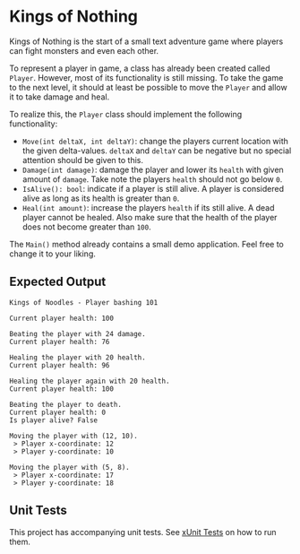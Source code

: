 # Kings of Nothing

Kings of Nothing is the start of a small text adventure game where players can fight monsters and even each other.

To represent a player in game, a class has already been created called `Player`. However, most of its functionality is still missing. To take the game to the next level, it should at least be possible to move the `Player` and allow it to take damage and heal.

To realize this, the `Player` class should implement the following functionality:

* `Move(int deltaX, int deltaY)`: change the players current location with the given delta-values. `deltaX` and `deltaY` can be negative but no special attention should be given to this.
* `Damage(int damage)`: damage the player and lower its `health` with given amount of `damage`. Take note the players `health` should not go below `0`.
* `IsAlive(): bool`: indicate if a player is still alive. A player is considered alive as long as its health is greater than `0`.
* `Heal(int amount)`: increase the players `health` if its still alive. A dead player cannot be healed. Also make sure that the health of the player does not become greater than `100`.

The `Main()` method already contains a small demo application. Feel free to change it to your liking.

## Expected Output

```text
Kings of Noodles - Player bashing 101

Current player health: 100

Beating the player with 24 damage.
Current player health: 76

Healing the player with 20 health.
Current player health: 96

Healing the player again with 20 health.
Current player health: 100

Beating the player to death.
Current player health: 0
Is player alive? False

Moving the player with (12, 10).
 > Player x-coordinate: 12
 > Player y-coordinate: 10

Moving the player with (5, 8).
 > Player x-coordinate: 17
 > Player y-coordinate: 18
```

## Unit Tests

This project has accompanying unit tests. See [xUnit Tests](/README.md#xunit-tests) on how to run them.
